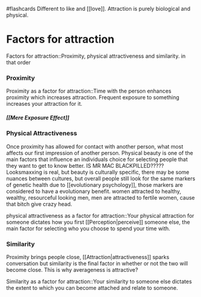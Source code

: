 #flashcards 
Different to like and [[love]]. Attraction is purely biological and physical. 
# Factors for attraction
Factors for attraction::Proximity, physical attractiveness and similarity. in that order
<!--SR:!2023-11-07,3,252-->
### Proximity
Proximity as a factor for attraction::Time with the person enhances proximity which increases attraction. Frequent exposure to something increases your attraction for it.
<!--SR:!2023-11-08,4,272-->
##### [[Mere Exposure Effect]]
### Physical Attractiveness
Once proximity has allowed for contact with another person, what most affects our first impression of another person. Physical beauty is one of the main factors that influence an individuals choice for selecting people that they want to get to know better. IS MR MAC BLACKPILLED????? Looksmaxxing is real, but beauty is culturally specific, there may be some nuances between cultures, but overall people still look for the same markers of genetic health due to [[evolutionary psychology]], those markers are considered to have a evolutionary benefit. women attracted to healthy, wealthy, resourceful looking men, men are attracted to fertile women, cause that bitch give crazy head. 

physical attractiveness as a factor for attraction::Your physical attraction for someone dictates how you first [[Perception|perceive]] someone else, the main factor for selecting who you choose to spend your time with.
<!--SR:!2023-11-08,4,270-->
### Similarity
Proximity brings people close, [[Attraction|attractiveness]] sparks conversation but similarity is the final factor in whether or not the two will become close. This is why averageness is attractive?

Similarity as a factor for attraction::Your similarity to someone else dictates the extent to which you can become attached and relate to someone.
<!--SR:!2023-11-16,10,270-->